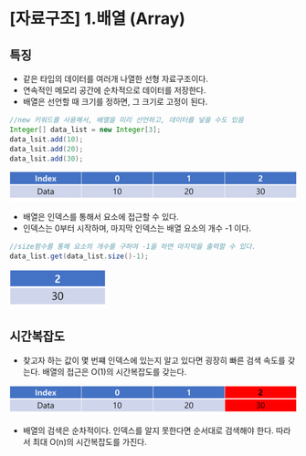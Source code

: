 # [자료구조] 1.배열 (Array)
## 특징
- 같은 타입의 데이터를 여러개 나열한 선형 자료구조이다.
- 연속적인 메모리 공간에 순차적으로 데이터를 저장한다.
- 배열은 선언할 때 크기를 정하면, 그 크기로 고정이 된다.

```java
//new 키워드를 사용해서, 배열을 미리 선언하고, 데이터를 넣을 수도 있음
Integer[] data_list = new Integer[3];
data_lsit.add(10);
data_lsit.add(20);
data_lsit.add(30);
```
<img src="./img/자료구조_배열_1.png">

- 배열은 인덱스를 통해서 요소에 접근할 수 있다.
- 인덱스는 0부터 시작하며, 마지막  인덱스는 배열 요소의 개수 -1 이다.

```java
//size함수를 통해 요소의 개수를 구하여 -1을 하면 마지막을 출력할 수 있다.
data_list.get(data_list.size()-1);
```
<img width="170px" src="./img/자료구조_배열_2.png">

## 시간복잡도
- 찾고자 하는 값이 몇 번쨰 인덱스에 있는지 알고 있다면 굉장히 빠른 검색 속도를 갖는다. 배열의 접근은 O(1)의 시간복잡도를 갖는다.

<img src="./img/자료구조_배열_3.png">

- 배열의 검색은 순차적이다. 인덱스를 알지 못한다면 순서대로 검색해야 한다. 따라서 최대 O(n)의 시간복잡도를 가진다.